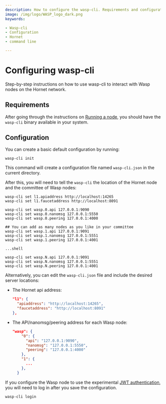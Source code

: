```yaml
---
description: How to configure the wasp-cli. Requirements and configuration parameters.
image: /img/logo/WASP_logo_dark.png
keywords:

- Wasp-cli
- Configuration
- Hornet
- command line

---
```


# Configuring wasp-cli

Step-by-step instructions on how to use wasp-cli to interact with Wasp nodes on the Hornet network.

## Requirements

After going through the instructions on [Running a node](./running-a-node.md), you should have the `wasp-cli` binary
available in your system.

## Configuration

You can create a basic default configuration by running:

```shell
wasp-cli init 
````

This command will create a configuration file named `wasp-cli.json` in the current directory.

After this, you will need to tell the `wasp-cli` the location of the Hornet node and the committee of Wasp nodes:

```shell
wasp-cli set l1.apiaddress http://localhost:14265
wasp-cli set l1.faucetaddress http://localhost:8091

wasp-cli set wasp.0.api 127.0.0.1:9090
wasp-cli set wasp.0.nanomsg 127.0.0.1:5550
wasp-cli set wasp.0.peering 127.0.0.1:4000

## You can add as many nodes as you like in your committee
wasp-cli set wasp.1.api 127.0.0.1:9091
wasp-cli set wasp.1.nanomsg 127.0.0.1:5551
wasp-cli set wasp.1.peering 127.0.0.1:4001

...shell

wasp-cli set wasp.N.api 127.0.0.1:9091
wasp-cli set wasp.N.nanomsg 127.0.0.1:5551
wasp-cli set wasp.N.peering 127.0.0.1:4001
```

Alternatively, you can edit the `wasp-cli.json` file and include the desired server locations:

- The Hornet api address:

  ```json
  "l1": {
    "apiaddress": "http://localhost:14265",
    "faucetaddress": "http://localhost:8091"
  },
  ```

- The API/nanomsg/peering address for each Wasp node:

  ```json
  "wasp": {
      "0": {
        "api": "127.0.0.1:9090",
        "nanomsg": "127.0.0.1:5550",
        "peering": "127.0.0.1:4000"
      },
      "1": {
        ...
      },
    }
  ```

If you configure the Wasp node to use the experimental [JWT authentication](node-config.md#jwt), you will need to log in
after you save the configuration.

```shell
wasp-cli login
``` 
